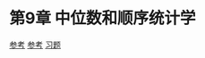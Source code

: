 # 第9章 中位数和顺序统计学
[参考](https://blog.csdn.net/wolf96/article/details/50651594)
[参考](https://www.cnblogs.com/Anker/archive/2013/01/25/2877311.html)
[习题](https://leetcode-cn.com/problems/zui-xiao-de-kge-shu-lcof/)